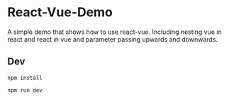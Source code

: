 # React-Vue-Demo

A simple demo that shows how to use react-vue. Including nesting vue in react and react in vue and parameter passing upwards and downwards.

## Dev

```
npm install

npm run dev
```
